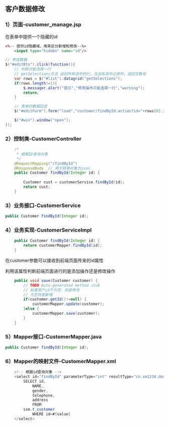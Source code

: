 ## 客户数据修改

### 1）页面-customer_manage.jsp

在表单中提供一个隐藏的id

```html
<%-- 提供id隐藏域，用来区分新增和修改--%>
    <input type="hidden" name="id"/>
```



```java
// 修改数据
$("#editBtn").click(function(){
    // 判断只能选择一行
    // getSelections方法 返回所有选中的行，当没有选中记录时，返回空数组
    var rows = $("#list").datagrid("getSelections");
    if(rows.length!=1){
        $.messager.alert("提示","修改操作只能选择一行","warning");
        return;
    }

    // 表单的数据回显
    $("#editForm").form("load","customer/findById.action?id="+rows[0].id);

    $("#win").window("open");
});
```



### 2）控制类-CustomerController

```java
	/*
	 * 根据ID查询对象
	 */
	@RequestMapping("/findById")
	@ResponseBody  // 用于转换对象为json
	public Customer findById(Integer id) {
		
		Customer cust = customerService.findById(id);
		return cust;
	}
```



### 3）业务接口-CustomerService

```java
public Customer findById(Integer id);
```



### 4）业务实现-CustomerServiceImpl

```java
	public Customer findById(Integer id) {
		return customerMapper.findById(id);
	}
```

在customer参数可以接收到前端页面传来的id属性

利用该属性判断前端页面进行的是添加操作还是修改操作

```java
    public void save(Customer customer) {
        // TODO Auto-generated method stub
        // 如果用户id不为空，则是修改
        // 为空则是新增
        if(customer.getId()!=null) {
            customerMapper.update(customer);
        }else {
            customerMapper.save(customer);
        }
    }
```







### 5）Mapper接口-CustomerMapper.java

```java
public Customer findById(Integer id);
```



### 6）Mapper的映射文件-CustomerMapper.xml

```java
	<!-- 根据id查询对象 -->
	<select id="findById" parameterType="int" resultType="cn.sm1234.domain.Customer">
		SELECT id,
			NAME,
			gender,
			telephone,
			address
			FROM
		ssm.t_customer
			WHERE id=#{value}
	</select>
```

